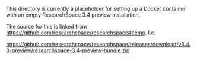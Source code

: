 This directory is currently a placeholder for setting up a Docker container with an empty ResearchSpace 3.4 preview installation.

The source for this is linked from https://github.com/researchspace/researchspace#demo.  I.e.

https://github.com/researchspace/researchspace/releases/download/v3.4.0-preview/researchspace-3.4-preview-bundle.zip
